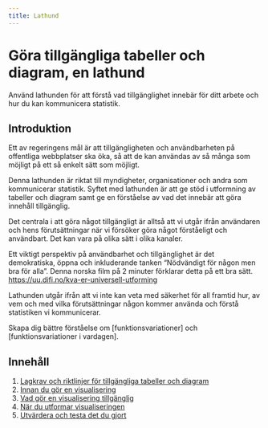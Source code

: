 ```yaml
---
title: Lathund
---
```


# Göra tillgängliga tabeller och diagram, en lathund

Använd lathunden för att förstå vad tillgänglighet innebär för ditt arbete och hur du kan kommunicera statistik.

## Introduktion

Ett av regeringens mål är att tillgängligheten och användbarheten på offentliga webbplatser ska öka, så att de kan användas av så många som möjligt på ett så enkelt sätt som möjligt.

Denna lathunden är riktat till myndigheter, organisationer och andra som kommunicerar statistik. Syftet med lathunden är att ge stöd i utformning av tabeller och diagram samt ge en förståelse av vad det innebär att göra innehåll tillgänglig. 

Det centrala i att göra något tillgängligt är alltså att vi utgår ifrån användaren och hens förutsättningar när vi försöker göra något förståeligt och användbart. Det kan vara på olika sätt i olika kanaler.

Ett viktigt perspektiv på användbarhet och tillgänglighet är det demokratiska, öppna och inkluderande tanken “Nödvändigt för någon men bra för alla”.
Denna norska film på 2 minuter förklarar detta på ett bra sätt. https://uu.difi.no/kva-er-universell-utforming

Lathunden utgår ifrån att vi inte kan veta med säkerhet för all framtid hur, av vem och med vilka förutsättningar någon kommer använda och förstå statistiken vi kommunicerar.

Skapa dig bättre förståelse om [funktionsvariationer] och [funktionsvariationer i vardagen].

## Innehåll

1. [Lagkrav och riktlinjer för tillgängliga tabeller och diagram]()
2. [Innan du gör en visualisering]()
3. [Vad gör en visualisering tillgänglig]()
4. [När du utformar visualiseringen]()
5. [Utvärdera och testa det du gjort]()

